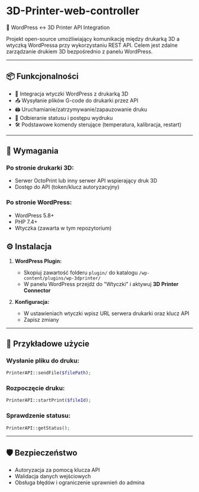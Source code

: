 # 3D-Printer-web-controller

🧩 WordPress ↔️ 3D Printer API Integration

Projekt open-source umożliwiający komunikację między drukarką 3D a wtyczką WordPressa przy wykorzystaniu REST API. Celem jest zdalne zarządzanie drukiem 3D bezpośrednio z panelu WordPress.

---

## 📦 Funkcjonalności

- 🔌 Integracja wtyczki WordPress z drukarką 3D
- 📤 Wysyłanie plików G-code do drukarki przez API
- 🖨️ Uruchamianie/zatrzymywanie/zapauzowanie druku
- 📡 Odbieranie statusu i postępu wydruku
- 🛠️ Podstawowe komendy sterujące (temperatura, kalibracja, restart)

---

## 🔧 Wymagania

### Po stronie drukarki 3D:
- Serwer OctoPrint lub inny serwer API wspierający druk 3D
- Dostęp do API (token/klucz autoryzacyjny)

### Po stronie WordPress:
- WordPress 5.8+
- PHP 7.4+
- Wtyczka (zawarta w tym repozytorium)

## ⚙️ Instalacja

1. **WordPress Plugin:**
   - Skopiuj zawartość folderu `plugin/` do katalogu `/wp-content/plugins/wp-3dprinter/`
   - W panelu WordPress przejdź do "Wtyczki" i aktywuj **3D Printer Connector**

2. **Konfiguracja:**
   - W ustawieniach wtyczki wpisz URL serwera drukarki oraz klucz API
   - Zapisz zmiany

---

## 📡 Przykładowe użycie

### Wysłanie pliku do druku:
```php
PrinterAPI::sendFile($filePath);
````

### Rozpoczęcie druku:

```php
PrinterAPI::startPrint($fileId);
```

### Sprawdzenie statusu:

```php
PrinterAPI::getStatus();
```

---

## 🛡️ Bezpieczeństwo

* Autoryzacja za pomocą klucza API
* Walidacja danych wejściowych
* Obsługa błędów i ograniczenie uprawnień do admina


